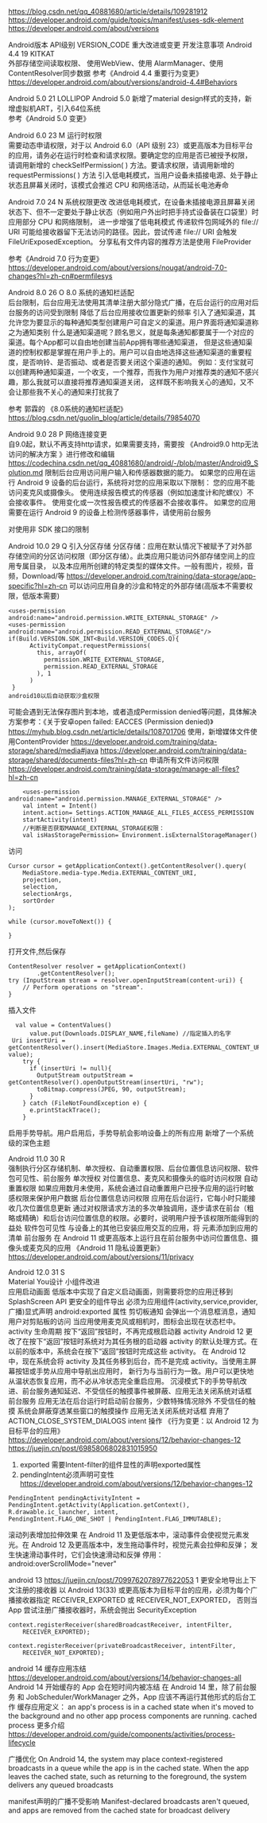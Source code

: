 https://blog.csdn.net/qq_40881680/article/details/109281912
https://developer.android.com/guide/topics/manifest/uses-sdk-element
https://developer.android.com/about/versions


Android版本	 API级别	  VERSION_CODE	重大改进或变更	                                           开发注意事项
Android     4.4	19	       KITKAT	
外部存储空间读取权限、 使用WebView、使用 AlarmManager、使用ContentResolver同步数据	
参考《Android 4.4 重要行为变更》   https://developer.android.com/about/versions/android-4.4#Behaviors


Android 5.0	21	LOLLIPOP	Android 5.0 
新增了material design样式的支持，新增虚拟机ART，引入64位系统	
参考《Android 5.0 变更》


Android 6.0	23	M	运行时权限	
需要动态申请权限，对于以 Android 6.0（API 级别 23）或更高版本为目标平台的应用，请务必在运行时检查和请求权限。要确定您的应用是否已被授予权限，
请调用新增的 checkSelfPermission( ) 方法。要请求权限，请调用新增的 requestPermissions( ) 方法
引入低电耗模式，当用户设备未插接电源、处于静止状态且屏幕关闭时，该模式会推迟 CPU 和网络活动，从而延长电池寿命


Android 7.0	24	N	系统权限更改
改进低电耗模式，在设备未插接电源且屏幕关闭状态下、但不一定要处于静止状态（例如用户外出时把手持式设备装在口袋里）时应用部分 CPU 和网络限制，
  进一步增强了低电耗模式
传递软件包网域外的 file:// URI 可能给接收器留下无法访问的路径。因此，尝试传递 file:// URI 会触发 FileUriExposedException。
  分享私有文件内容的推荐方法是使用 FileProvider

参考《Android 7.0 行为变更》  https://developer.android.com/about/versions/nougat/android-7.0-changes?hl=zh-cn#permfilesys


Android 8.0	26	O	8.0 系统的通知栏适配	
后台限制，后台应用无法使用其清单注册大部分隐式广播，在后台运行的应用对后台服务的访问受到限制
  降低了后台应用接收位置更新的频率
引入了通知渠道，其允许您为要显示的每种通知类型创建用户可自定义的渠道。用户界面将通知渠道称之为通知类别
什么是通知渠道呢？顾名思义，就是每条通知都要属于一个对应的渠道。每个App都可以自由地创建当前App拥有哪些通知渠道，
但是这些通知渠道的控制权都是掌握在用户手上的。用户可以自由地选择这些通知渠道的重要程度，是否响铃、是否振动、或者是否要关闭这个渠道的通知。
例如：支付宝就可以创建两种通知渠道，一个收支，一个推荐，而我作为用户对推荐类的通知不感兴趣，那么我就可以直接将推荐通知渠道关闭，
   这样既不影响我关心的通知，又不会让那些我不关心的通知来打扰我了

参考 郭霖的 《8.0系统的通知栏适配》 https://blog.csdn.net/guolin_blog/article/details/79854070


Android 9.0	28	P	网络连接变更	
自9.0起，默认不再支持http请求，如果需要支持，需要按 《Android9.0 http无法访问的解决方案 》进行修改和编辑
   https://codechina.csdn.net/qq_40881680/android/-/blob/master/Android9_Solution.md
限制后台应用访问用户输入和传感器数据的能力。 如果您的应用在运行 Android 9 设备的后台运行，系统将对您的应用采取以下限制：
  您的应用不能访问麦克风或摄像头。
  使用连续报告模式的传感器（例如加速度计和陀螺仪）不会接收事件。
  使用变化或一次性报告模式的传感器不会接收事件。
如果您的应用需要在运行 Android 9 的设备上检测传感器事件，请使用前台服务

对使用非 SDK 接口的限制

Android 10.0	29	Q	引入分区存储
分区存储：应用在默认情况下被赋予了对外部存储空间的分区访问权限（即分区存储）。此类应用只能访问外部存储空间上的应用专属目录，
  以及本应用所创建的特定类型的媒体文件。一般有图片，视频，音频，Download/等
https://developer.android.com/training/data-storage/app-specific?hl=zh-cn
可以访问应用自身的沙盒和特定的外部存储(高版本不需要权限，低版本需要)
```
<uses-permission android:name="android.permission.WRITE_EXTERNAL_STORAGE" />
<uses-permission android:name="android.permission.READ_EXTERNAL_STORAGE"/>
if(Build.VERSION.SDK_INT<Build.VERSION_CODES.Q){
      ActivityCompat.requestPermissions(
        this, arrayOf(
          permission.WRITE_EXTERNAL_STORAGE,
          permission.READ_EXTERNAL_STORAGE
        ), 1
      )
 }
android10以后自动获取沙盒权限 
```
可能会遇到无法保存图片到本地，或者造成Permission denied等问题，具体解决方案参考：《关于安卓open failed: EACCES (Permission denied)》
  https://myhub.blog.csdn.net/article/details/108701706
  使用，新增媒体文件使用ContentProvider https://developer.android.com/training/data-storage/shared/media#java
https://developer.android.com/training/data-storage/shared/documents-files?hl=zh-cn
申请所有文件访问权限
https://developer.android.com/training/data-storage/manage-all-files?hl=zh-cn
```
    <uses-permission android:name="android.permission.MANAGE_EXTERNAL_STORAGE" />
    val intent = Intent()
    intent.action= Settings.ACTION_MANAGE_ALL_FILES_ACCESS_PERMISSION
    startActivity(intent)
    //判断是否获取MANAGE_EXTERNAL_STORAGE权限：
    val isHasStoragePermission= Environment.isExternalStorageManager()
```
访问
```
Cursor cursor = getApplicationContext().getContentResolver().query(
    MediaStore.media-type.Media.EXTERNAL_CONTENT_URI,
    projection,
    selection,
    selectionArgs,
    sortOrder
);

while (cursor.moveToNext()) {
   
}
```
打开文件,然后保存
```
ContentResolver resolver = getApplicationContext()
        .getContentResolver();
try (InputStream stream = resolver.openInputStream(content-uri)) {
    // Perform operations on "stream".
}
```
插入文件
```
  val value = ContentValues()
      value.put(Downloads.DISPLAY_NAME,fileName) //指定插入的名字
 Uri insertUri = getContentResolver().insert(MediaStore.Images.Media.EXTERNAL_CONTENT_URI, value);
    try {
      if (insertUri != null){
        OutputStream outputStream = getContentResolver().openOutputStream(insertUri, "rw");
        toBitmap.compress(JPEG, 90, outputStream);
      }
    } catch (FileNotFoundException e) {
      e.printStackTrace();
    }
```
启用手势导航。用户启用后，手势导航会影响设备上的所有应用
新增了一个系统级的深色主题


Android 11.0	30	R	
强制执行分区存储机制、单次授权、自动重置权限、后台位置信息访问权限、软件包可见性、前台服务
 单次授权   对位置信息、麦克风和摄像头的临时访问权限
 自动重置权限 如果应用数月未使用，系统会通过自动重置用户已授予应用的运行时敏感权限来保护用户数据
 后台位置信息访问权限  应用在后台运行，它每小时只能接收几次位置信息更新
    通过对权限请求方法的多次单独调用，逐步请求在前台（粗略或精确）和后台访问位置信息的权限。必要时，说明用户授予该权限所能得到的益处
 软件包可见性 与设备上的其他已安装应用交互的应用，将 <queries> 元素添加到应用的清单
 前台服务  在 Android 11 或更高版本上运行且在前台服务中访问位置信息、摄像头或麦克风的应用
《Android 11 隐私设置更新》  https://developer.android.com/about/versions/11/privacy


Android 12.0	31	S	
Material You设计
小组件改进   
应用启动画面  低版本中实现了自定义启动画面，则需要将您的应用迁移到 SplashScreen API
更安全的组件导出   必须为应用组件(activity,service,provider,广播)显式声明 android:exported 属性
剪切板通知  会弹出一个消息框消息，通知用户对剪贴板的访问
当应用使用麦克风或相机时，图标会出现在状态栏中。
activity 生命周期 按下“返回”按钮时，不再完成根启动器 activity
  Android 12 更改了在按下“返回”按钮时系统对为其任务根的启动器 activity 的默认处理方式。在以前的版本中，系统会在按下“返回”按钮时完成这些 activity。
  在 Android 12 中，现在系统会将 activity 及其任务移到后台，而不是完成 activity。当使用主屏幕按钮或手势从应用中导航出应用时，
  新行为与当前行为一致。用户可以更快地从温状态恢复应用，而不必从冷状态完全重启应用。
沉浸模式下的手势导航改进、前台服务通知延迟、不受信任的触摸事件被屏蔽、应用无法关闭系统对话框	
 前台服务 应用无法在后台运行时启动前台服务，少数特殊情况除外
 不受信任的触摸 系统会屏蔽穿透某些窗口的触摸操作
 应用无法关闭系统对话框  弃用了 ACTION_CLOSE_SYSTEM_DIALOGS intent 操作
《行为变更：以 Android 12 为目标平台的应用》
https://developer.android.com/about/versions/12/behavior-changes-12
https://juejin.cn/post/6985806802831015950
1. exported  需要Intent-filter的组件显性的声明exported属性
2. pendingIntent必须声明可变性  https://developer.android.com/about/versions/12/behavior-changes-12
```
PendingIntent pendingActivityIntent = PendingIntent.getActivity(Application.getContext(), R.drawable.ic_launcher, intent,
PendingIntent.FLAG_ONE_SHOT | PendingIntent.FLAG_IMMUTABLE);
```
滚动列表增加拉伸效果
在 Android 11 及更低版本中，滚动事件会使视觉元素发光。在 Android 12 及更高版本中，发生拖动事件时，视觉元素会拉伸和反弹；
发生快速滑动事件时，它们会快速滑动和反弹   停用：android:overScrollMode="never"


android 13
https://juejin.cn/post/7099762078977622053
1 更安全地导出上下文注册的接收器
以 Android 13(33) 或更高版本为目标平台的应用，必须为每个广播接收器指定 RECEIVER_EXPORTED 或 RECEIVER_NOT_EXPORTED，
否则当 App 尝试注册广播接收器时，系统会抛出 SecurityException
```
context.registerReceiver(sharedBroadcastReceiver, intentFilter,
    RECEIVER_EXPORTED);

context.registerReceiver(privateBroadcastReceiver, intentFilter,
    RECEIVER_NOT_EXPORTED);
```


android 14
缓存应用冻结
https://developer.android.com/about/versions/14/behavior-changes-all
Android 14 开始缓存的 App 会在短时间内被冻结
在 Android 14 里，除了前台服务 和 JobScheduler/WorkManager 之外，App 应该不再运行其他形式的后台工作
缓存应用定义：
an app's process is in a cached state when it's moved to the background and no other app process components are running.
cached process 更多介绍
https://developer.android.com/guide/components/activities/process-lifecycle

广播优化
On Android 14, the system may place context-registered broadcasts in a queue while the app is in the cached state.
When the app leaves the cached state, such as returning to the foreground, the system delivers any queued broadcasts

manifest声明的广播不受影响
Manifest-declared broadcasts aren't queued, and apps are removed from the cached state for broadcast delivery
